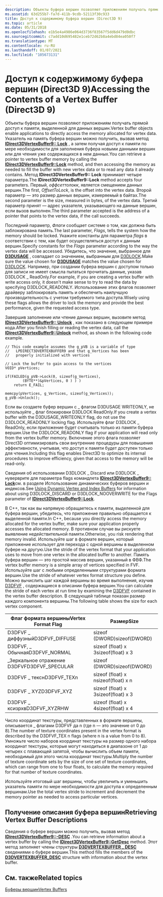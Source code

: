 ```yaml
---
description: Объекты буфера вершин позволяют приложениям получать прямой доступ к памяти, выделенной для данных вершин.
ms.assetid: 63d255b7-fa7d-411b-9cdb-52113f30c933
title: Доступ к содержимому буфера вершин (Direct3D 9)
ms.topic: article
ms.date: 05/31/2018
ms.openlocfilehash: e1b5e4a4986e064d3736f83567f5dd6d479d0dbc
ms.sourcegitcommit: c7add10d695482e1ceb72d62b8a4ebd84ea050f7
ms.translationtype: MT
ms.contentlocale: ru-RU
ms.lasthandoff: 01/07/2021
ms.locfileid: "105673131"
---
```

# <a name="accessing-the-contents-of-a-vertex-buffer-direct3d-9"></a><span data-ttu-id="031db-103">Доступ к содержимому буфера вершин (Direct3D 9)</span><span class="sxs-lookup"><span data-stu-id="031db-103">Accessing the Contents of a Vertex Buffer (Direct3D 9)</span></span>

<span data-ttu-id="031db-104">Объекты буфера вершин позволяют приложениям получать прямой доступ к памяти, выделенной для данных вершин.</span><span class="sxs-lookup"><span data-stu-id="031db-104">Vertex buffer objects enable applications to directly access the memory allocated for vertex data.</span></span> <span data-ttu-id="031db-105">Указатель на память буфера вершин можно получить, вызвав метод [**IDirect3DVertexBuffer9:: Lock**](/windows/win32/api/d3d9helper/nf-d3d9helper-idirect3dvertexbuffer9-lock) , а затем получая доступ к памяти по мере необходимости для заполнения буфера новыми данными вершин или для чтения уже содержащихся в нем данных.</span><span class="sxs-lookup"><span data-stu-id="031db-105">You can retrieve a pointer to vertex buffer memory by calling the [**IDirect3DVertexBuffer9::Lock**](/windows/win32/api/d3d9helper/nf-d3d9helper-idirect3dvertexbuffer9-lock) method, and then accessing the memory as needed to fill the buffer with new vertex data or to read any data it already contains.</span></span> <span data-ttu-id="031db-106">Метод **IDirect3DVertexBuffer9:: Lock** принимает четыре параметра.</span><span class="sxs-lookup"><span data-stu-id="031db-106">The **IDirect3DVertexBuffer9::Lock** method accepts four parameters.</span></span> <span data-ttu-id="031db-107">Первый, *оффсеттолокк*, является смещением данных вершин.</span><span class="sxs-lookup"><span data-stu-id="031db-107">The first, *OffsetToLock*, is the offset into the vertex data.</span></span> <span data-ttu-id="031db-108">Второй параметр — это размер данных вершин, измеряемый в байтах.</span><span class="sxs-lookup"><span data-stu-id="031db-108">The second parameter is the size, measured in bytes, of the vertex data.</span></span> <span data-ttu-id="031db-109">Третий параметр принят — адрес указателя, указывающего на данные вершин, если вызов выполнен.</span><span class="sxs-lookup"><span data-stu-id="031db-109">The third parameter accepted is the address of a pointer that points to the vertex data, if the call succeeds.</span></span>

<span data-ttu-id="031db-110">Последний параметр, *Флаги* сообщает системе о том, как должна быть заблокирована память.</span><span class="sxs-lookup"><span data-stu-id="031db-110">The last parameter, *Flags*, tells the system how the memory should be locked.</span></span> <span data-ttu-id="031db-111">Укажите константы для параметра *flags* в соответствии с тем, как будет осуществляться доступ к данным вершин.</span><span class="sxs-lookup"><span data-stu-id="031db-111">Specify constants for the *Flags* parameter according to the way the vertex data will be accessed.</span></span> <span data-ttu-id="031db-112">Убедитесь, что значение, выбранное для [**D3DUSAGE**](d3dusage.md) , совпадает со значением, выбранным для [D3DLOCK](d3dlock.md).</span><span class="sxs-lookup"><span data-stu-id="031db-112">Make sure the value chosen for [**D3DUSAGE**](d3dusage.md) matches the value chosen for [D3DLOCK](d3dlock.md).</span></span> <span data-ttu-id="031db-113">Например, при создании буфера вершин с доступом только для записи не имеет смысла пытаться прочитать данные, указав D3DLOCK \_ ReadOnly.</span><span class="sxs-lookup"><span data-stu-id="031db-113">For example, if you are creating a vertex buffer with write access only, it doesn't make sense to try to read the data by specifying D3DLOCK\_READONLY.</span></span> <span data-ttu-id="031db-114">Использование этих флагов позволяет драйверу заблокировать память и обеспечить наилучшую производительность с учетом требуемого типа доступа.</span><span class="sxs-lookup"><span data-stu-id="031db-114">Wisely using these flags allows the driver to lock the memory and provide the best performance, given the requested access type.</span></span>

<span data-ttu-id="031db-115">Завершив заполнение или чтение данных вершин, вызовите метод [**IDirect3DVertexBuffer9:: Unlock**](/windows/win32/api/d3d9helper/nf-d3d9helper-idirect3dvertexbuffer9-unlock) , как показано в следующем примере кода.</span><span class="sxs-lookup"><span data-stu-id="031db-115">After you finish filling or reading the vertex data, call the [**IDirect3DVertexBuffer9::Unlock**](/windows/win32/api/d3d9helper/nf-d3d9helper-idirect3dvertexbuffer9-unlock) method, as shown in the following code example.</span></span>


```
// This code example assumes the g_pVB is a variable of type 
//   LPDIRECT3DVERTEXBUFFER9 and that g_Vertices has been  
//   properly initialized with vertices

// Lock the buffer to gain access to the vertices 
VOID* pVertices;

if(FAILED(g_pVB->Lock(0, sizeof(g_Vertices), 
        (BYTE**)&pVertices, 0 ) ) ) 
    return E_FAIL;

memcpy(pVertices, g_Vertices, sizeof(g_Vertices));
g_pVB->Unlock();
```



<span data-ttu-id="031db-116">Если вы создаете буфер вершин с \_ флагом D3DUSAGE WRITEONLY, не используйте \_ флаг блокировки D3DLOCK ReadOnly.</span><span class="sxs-lookup"><span data-stu-id="031db-116">If you create a vertex buffer with the D3DUSAGE\_WRITEONLY flag, do not use the D3DLOCK\_READONLY locking flag.</span></span> <span data-ttu-id="031db-117">Используйте флаг D3DLOCK \_ ReadOnly, если приложение будет считывать только из памяти буфера вершин.</span><span class="sxs-lookup"><span data-stu-id="031db-117">Use the D3DLOCK\_READONLY flag if your application will read only from the vertex buffer memory.</span></span> <span data-ttu-id="031db-118">Включение этого флага позволяет Direct3D оптимизировать свои внутренние процедуры для повышения эффективности, учитывая, что доступ к памяти будет доступен только для чтения.</span><span class="sxs-lookup"><span data-stu-id="031db-118">Including this flag enables Direct3D to optimize its internal procedures to improve efficiency, given that access to the memory will be read-only.</span></span>

<span data-ttu-id="031db-119">Сведения [](performance-optimizations.md) об использовании D3DLOCK \_ Discard или D3DLOCK \_ нуверврите для параметра flags командлета [**IDirect3DVertexBuffer9:: Lock**](/windows/win32/api/d3d9helper/nf-d3d9helper-idirect3dvertexbuffer9-lock)см. в разделе Использование динамических буферов вершин и индексов.</span><span class="sxs-lookup"><span data-stu-id="031db-119">See [Using Dynamic Vertex and Index Buffers](performance-optimizations.md) for information about using D3DLOCK\_DISCARD or D3DLOCK\_NOOVERWRITE for the Flags parameter of [**IDirect3DVertexBuffer9::Lock**](/windows/win32/api/d3d9helper/nf-d3d9helper-idirect3dvertexbuffer9-lock).</span></span>

<span data-ttu-id="031db-120">В C++, так как вы напрямую обращаетесь к памяти, выделенной для буфера вершин, убедитесь, что приложение правильно обращается к выделенной памяти.</span><span class="sxs-lookup"><span data-stu-id="031db-120">In C++, because you directly access the memory allocated for the vertex buffer, make sure your application properly accesses the allocated memory.</span></span> <span data-ttu-id="031db-121">В противном случае вы рискуете выявление недействительной памяти.</span><span class="sxs-lookup"><span data-stu-id="031db-121">Otherwise, you risk rendering that memory invalid.</span></span> <span data-ttu-id="031db-122">Используйте шаг в формате вершин, который приложение использует для перехода с одной вершины в выделенном буфере на другую.</span><span class="sxs-lookup"><span data-stu-id="031db-122">Use the stride of the vertex format that your application uses to move from one vertex in the allocated buffer to another.</span></span> <span data-ttu-id="031db-123">Память буфера вершин — это простой массив вершин, указанный в ФВФ.</span><span class="sxs-lookup"><span data-stu-id="031db-123">The vertex buffer memory is a simple array of vertices specified in FVF.</span></span> <span data-ttu-id="031db-124">Используйте шаг с любыми определенными структурами формата вершин.</span><span class="sxs-lookup"><span data-stu-id="031db-124">Use the stride of whatever vertex format structure you define.</span></span> <span data-ttu-id="031db-125">Можно вычислить шаг каждой вершины во время выполнения, изучив [D3DFVF](d3dfvf.md) , содержащиеся в описании буфера вершин.</span><span class="sxs-lookup"><span data-stu-id="031db-125">You can calculate the stride of each vertex at run time by examining the [D3DFVF](d3dfvf.md) contained in the vertex buffer description.</span></span> <span data-ttu-id="031db-126">В следующей таблице показан размер каждого компонента вершины.</span><span class="sxs-lookup"><span data-stu-id="031db-126">The following table shows the size for each vertex component.</span></span>



| <span data-ttu-id="031db-127">Флаг формата вершины</span><span class="sxs-lookup"><span data-stu-id="031db-127">Vertex Format Flag</span></span> | <span data-ttu-id="031db-128">Размер</span><span class="sxs-lookup"><span data-stu-id="031db-128">Size</span></span>              |
|--------------------|-------------------|
| <span data-ttu-id="031db-129">D3DFVF \_ диффузный</span><span class="sxs-lookup"><span data-stu-id="031db-129">D3DFVF\_DIFFUSE</span></span>    | <span data-ttu-id="031db-130">sizeof (DWORD)</span><span class="sxs-lookup"><span data-stu-id="031db-130">sizeof(DWORD)</span></span>     |
| <span data-ttu-id="031db-131">D3DFVF, \_ Обычная</span><span class="sxs-lookup"><span data-stu-id="031db-131">D3DFVF\_NORMAL</span></span>     | <span data-ttu-id="031db-132">sizeof (float) x 3</span><span class="sxs-lookup"><span data-stu-id="031db-132">sizeof(float) x 3</span></span> |
| <span data-ttu-id="031db-133">\_Зеркальное отражение D3DFVF</span><span class="sxs-lookup"><span data-stu-id="031db-133">D3DFVF\_SPECULAR</span></span>   | <span data-ttu-id="031db-134">sizeof (DWORD)</span><span class="sxs-lookup"><span data-stu-id="031db-134">sizeof(DWORD)</span></span>     |
| <span data-ttu-id="031db-135">D3DFVF \_ тексн</span><span class="sxs-lookup"><span data-stu-id="031db-135">D3DFVF\_TEXn</span></span>       | <span data-ttu-id="031db-136">sizeof (float) x n</span><span class="sxs-lookup"><span data-stu-id="031db-136">sizeof(float) x n</span></span> |
| <span data-ttu-id="031db-137">D3DFVF \_ XYZ</span><span class="sxs-lookup"><span data-stu-id="031db-137">D3DFVF\_XYZ</span></span>        | <span data-ttu-id="031db-138">sizeof (float) x 3</span><span class="sxs-lookup"><span data-stu-id="031db-138">sizeof(float) x 3</span></span> |
| <span data-ttu-id="031db-139">D3DFVF \_ ксизрхв</span><span class="sxs-lookup"><span data-stu-id="031db-139">D3DFVF\_XYZRHW</span></span>     | <span data-ttu-id="031db-140">sizeof (float) x 4</span><span class="sxs-lookup"><span data-stu-id="031db-140">sizeof(float) x 4</span></span> |



 

<span data-ttu-id="031db-141">Число координат текстуры, представленных в формате вершины, описывается \_ флагами D3DFVF да n (где n — это значение от 0 до 8).</span><span class="sxs-lookup"><span data-stu-id="031db-141">The number of texture coordinates present in the vertex format is described by the D3DFVF\_TEX n flags (where n is a value from 0 to 8).</span></span> <span data-ttu-id="031db-142">Умножьте число наборов координат текстуры на размер одного набора координат текстуры, которые могут находиться в диапазоне от 1 до четырех с плавающей запятой, чтобы вычислить объем памяти, необходимый для этого числа координат текстуры.</span><span class="sxs-lookup"><span data-stu-id="031db-142">Multiply the number of texture coordinate sets by the size of one set of texture coordinates, which can range from one to four floats, to calculate the memory required for that number of texture coordinates.</span></span>

<span data-ttu-id="031db-143">Используйте итоговый шаг вершины, чтобы увеличить и уменьшить указатель памяти по мере необходимости для доступа к определенным вершинам.</span><span class="sxs-lookup"><span data-stu-id="031db-143">Use the total vertex stride to increment and decrement the memory pointer as needed to access particular vertices.</span></span>

## <a name="retrieving-vertex-buffer-descriptions"></a><span data-ttu-id="031db-144">Получение описания буфера вершин</span><span class="sxs-lookup"><span data-stu-id="031db-144">Retrieving Vertex Buffer Descriptions</span></span>

<span data-ttu-id="031db-145">Сведения о буфере вершин можно получить, вызвав метод [**IDirect3DVertexBuffer9::-DESC**](/windows/desktop/api) .</span><span class="sxs-lookup"><span data-stu-id="031db-145">You can retrieve information about a vertex buffer by calling the [**IDirect3DVertexBuffer9::GetDesc**](/windows/desktop/api) method.</span></span> <span data-ttu-id="031db-146">Этот метод заполняет члены структуры [**D3DVERTEXBUFFER \_ DESC**](d3dvertexbuffer-desc.md) сведениями о буфере вершин.</span><span class="sxs-lookup"><span data-stu-id="031db-146">This method fills the members of the [**D3DVERTEXBUFFER\_DESC**](d3dvertexbuffer-desc.md) structure with information about the vertex buffer.</span></span>

## <a name="related-topics"></a><span data-ttu-id="031db-147">См. также</span><span class="sxs-lookup"><span data-stu-id="031db-147">Related topics</span></span>

<dl> <dt>

[<span data-ttu-id="031db-148">Буферы вершин</span><span class="sxs-lookup"><span data-stu-id="031db-148">Vertex Buffers</span></span>](vertex-buffers.md)
</dt> </dl>

 

 
